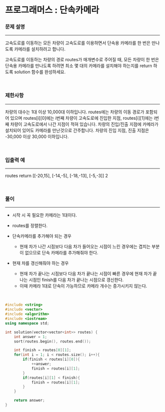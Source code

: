 프로그래머스 : 단속카메라
===
### 문제 설명
---
고속도로를 이동하는 모든 차량이 고속도로를 이용하면서 단속용 카메라를 한 번은 만나도록 카메라를 설치하려고 합니다.

고속도로를 이동하는 차량의 경로 routes가 매개변수로 주어질 때, 모든 차량이 한 번은 단속용 카메라를 만나도록 하려면 최소 몇 대의 카메라를 설치해야 하는지를 return 하도록 solution 함수를 완성하세요.

<br>

### 제한사항
---

차량의 대수는 1대 이상 10,000대 이하입니다.
routes에는 차량의 이동 경로가 포함되어 있으며 routes[i][0]에는 i번째 차량이 고속도로에 진입한 지점, routes[i][1]에는 i번째 차량이 고속도로에서 나간 지점이 적혀 있습니다.
차량의 진입/진출 지점에 카메라가 설치되어 있어도 카메라를 만난것으로 간주합니다.
차량의 진입 지점, 진출 지점은 -30,000 이상 30,000 이하입니다.

<br>

### 입출력 예
----
routes	return
[[-20,15], [-14,-5], [-18,-13], [-5,-3]]	2


<br>

### 풀이
---

- 시작 시 꼭 필요한 카메라는 1대이다.
- routes를 정렬한다.
- 단속카메라를 추가해야 되는 경우
  - 현재 차가 나간 시점보다 다음 차가 들어오는 시점이 느린 경우에는 겹치는 부분이 없으므로 단속 카메라를 추가해줘야 한다.

- 현재 차를 갱신해줘야 하는 경우
  - 현재 차가 끝나는 시점보다 다음 차가 끝나는 시점이 빠른 경우에 현재 차가 끝나는 시점인 finish를 다음 차가 끝나는 시점으로 갱신한다.
  - 이때 카메라 1대로 단속이 가능하므로 카메라 개수는 증가시키지 않는다.

<br>


```c++
#include <string>
#include <vector>
#include <algorithm>
#include <iostream>
using namespace std;

int solution(vector<vector<int>> routes) {
    int answer = 1;
    sort(routes.begin(), routes.end());

    int finish = routes[0][1];
    for(int i = 1; i < routes.size(); i++){
        if(finish < routes[i][0]){
            ++answer;
            finish = routes[i][1];
        }
        if(routes[i][1] < finish){
            finish = routes[i][1];
        }
    }

    return answer;
}
```

